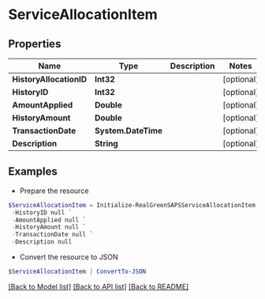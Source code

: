 # ServiceAllocationItem
## Properties

Name | Type | Description | Notes
------------ | ------------- | ------------- | -------------
**HistoryAllocationID** | **Int32** |  | [optional] 
**HistoryID** | **Int32** |  | [optional] 
**AmountApplied** | **Double** |  | [optional] 
**HistoryAmount** | **Double** |  | [optional] 
**TransactionDate** | **System.DateTime** |  | [optional] 
**Description** | **String** |  | [optional] 

## Examples

- Prepare the resource
```powershell
$ServiceAllocationItem = Initialize-RealGreenSAPSServiceAllocationItem  -HistoryAllocationID null `
 -HistoryID null `
 -AmountApplied null `
 -HistoryAmount null `
 -TransactionDate null `
 -Description null
```

- Convert the resource to JSON
```powershell
$ServiceAllocationItem | ConvertTo-JSON
```

[[Back to Model list]](../README.md#documentation-for-models) [[Back to API list]](../README.md#documentation-for-api-endpoints) [[Back to README]](../README.md)

